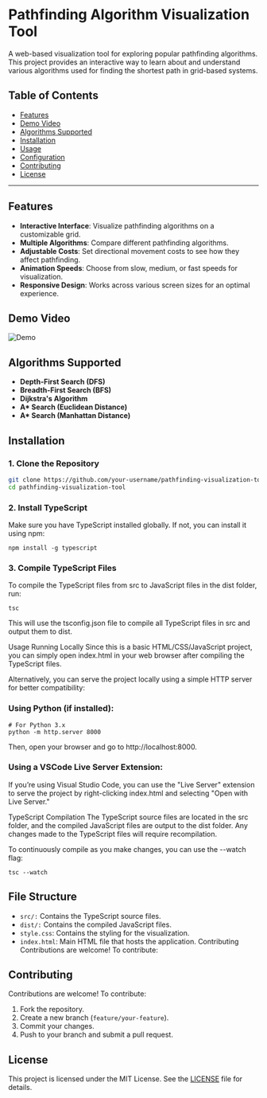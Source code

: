 # Pathfinding Algorithm Visualization Tool

A web-based visualization tool for exploring popular pathfinding algorithms. This project provides an interactive way to learn about and understand various algorithms used for finding the shortest path in grid-based systems.

## Table of Contents
- [Features](#features)
- [Demo Video](#demo-video)
- [Algorithms Supported](#algorithms-supported)
- [Installation](#installation)
- [Usage](#usage)
- [Configuration](#configuration)
- [Contributing](#contributing)
- [License](#license)

---

## Features
- **Interactive Interface**: Visualize pathfinding algorithms on a customizable grid.
- **Multiple Algorithms**: Compare different pathfinding algorithms.
- **Adjustable Costs**: Set directional movement costs to see how they affect pathfinding.
- **Animation Speeds**: Choose from slow, medium, or fast speeds for visualization.
- **Responsive Design**: Works across various screen sizes for an optimal experience.

## Demo Video
![Demo](https://github.com/user-attachments/assets/049421ee-c06c-47c7-8da2-40eed6384e9d)


## Algorithms Supported
- **Depth-First Search (DFS)**
- **Breadth-First Search (BFS)**
- **Dijkstra's Algorithm**
- <b>A* Search (Euclidean Distance)</b>
- <b>A* Search (Manhattan Distance)</b>

## Installation

### 1. Clone the Repository
```bash
git clone https://github.com/your-username/pathfinding-visualization-tool.git
cd pathfinding-visualization-tool
```

### 2. Install TypeScript
Make sure you have TypeScript installed globally. If not, you can install it using npm:

```
npm install -g typescript
```

### 3. Compile TypeScript Files
To compile the TypeScript files from src to JavaScript files in the dist folder, run:

```
tsc
```

This will use the tsconfig.json file to compile all TypeScript files in src and output them to dist.

Usage
Running Locally
Since this is a basic HTML/CSS/JavaScript project, you can simply open index.html in your web browser after compiling the TypeScript files.

Alternatively, you can serve the project locally using a simple HTTP server for better compatibility:

### Using Python (if installed):
```
# For Python 3.x
python -m http.server 8000
```

Then, open your browser and go to http://localhost:8000.

### Using a VSCode Live Server Extension:
If you’re using Visual Studio Code, you can use the "Live Server" extension to serve the project by right-clicking index.html and selecting "Open with Live Server."

TypeScript Compilation
The TypeScript source files are located in the src folder, and the compiled JavaScript files are output to the dist folder. Any changes made to the TypeScript files will require recompilation.

To continuously compile as you make changes, you can use the --watch flag:

```
tsc --watch
```


## File Structure
- `src/:` Contains the TypeScript source files.
- `dist/:` Contains the compiled JavaScript files.
- `style.css`: Contains the styling for the visualization.
- `index.html`: Main HTML file that hosts the application.
Contributing
Contributions are welcome! To contribute:


## Contributing
Contributions are welcome! To contribute:
1. Fork the repository.
2. Create a new branch (`feature/your-feature`).
3. Commit your changes.
4. Push to your branch and submit a pull request.

## License
This project is licensed under the MIT License. See the [LICENSE](LICENSE) file for details.